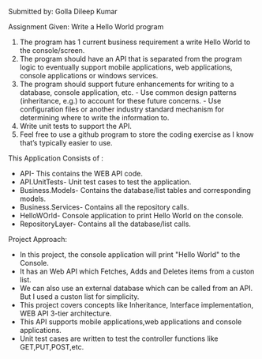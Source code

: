 Submitted by: Golla Dileep Kumar

Assignment Given:
Write a Hello World program
1. The program has 1 current business requirement a write Hello World to the console/screen.
2. The program should have an API that is separated from the program logic to eventually support mobile applications, web applications, console applications or windows services.
3. The program should support future enhancements for writing to a database, console application, etc.
            - Use common design patterns (inheritance, e.g.) to account for these future concerns.
            - Use configuration files or another industry standard mechanism for determining where to write the information to.
4. Write unit tests to support the API.
5. Feel free to use a github program to store the coding exercise as I know that’s typically easier to use.

This Application Consists of :

- API- This contains the WEB API code.
- API.UnitTests- Unit test cases to test the application.
- Business.Models- Contains the database/list tables and corresponding models.
- Business.Services- Contains all the repository calls.
- HelloWOrld- Console application to print Hello World on the console.
- RepositoryLayer- Contains all the database/list calls.

Project Approach:
- In this project, the console application will print "Hello World" to the Console.
- It has an Web API which Fetches, Adds and Deletes items from a custon list.
- We can also use an external database which can be called from an API. But I used a custon list for simplicity.
- This project covers concepts like Inheritance, Interface implementation, WEB API 3-tier architecture.
- This API supports mobile applications,web applications and console applications.
- Unit test cases are written to test the controller functions like GET,PUT,POST,etc.
